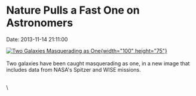 Nature Pulls a Fast One on Astronomers
======================================

Date: 2013-11-14 21:11:00

[![Two Galaxies Masquerading as
One](http://www.jpl.nasa.gov/images/spitzer/20131114/pia17556-th.jpg){width="100"
height="75"}](http://www.jpl.nasa.gov/news/news.cfm?release=2013-334&rn=news.xml&rst=3956)\
\
Two galaxies have been caught masquerading as one, in a new image that
includes data from NASA\'s Spitzer and WISE missions.

\
\

